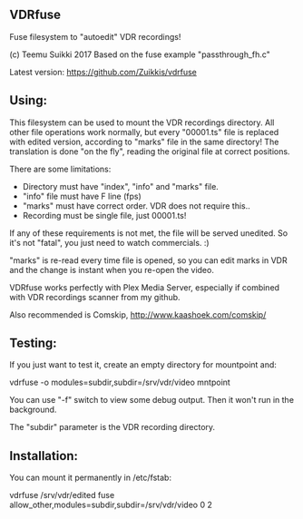 VDRfuse
--------

 Fuse filesystem to "autoedit" VDR recordings!

 (c) Teemu Suikki 2017
 Based on the fuse example "passthrough_fh.c"

 Latest version:
 https://github.com/Zuikkis/vdrfuse


Using:
---------

This filesystem can be used to mount the VDR recordings directory. 
All other file operations work normally, but every "00001.ts" file is
replaced with edited version, according to "marks" file in the same
directory! The translation is done "on the fly", reading the original
file at correct positions.

There are some limitations:

- Directory must have "index", "info" and "marks" file.
- "info" file must have F line (fps)
- "marks" must have correct order. VDR does not require this..
- Recording must be single file, just 00001.ts!

If any of these requirements is not met, the file will be served unedited.
So it's not "fatal", you just need to watch commercials. :)

"marks" is re-read every time file is opened, so you can edit marks in VDR
and the change is instant when you re-open the video.

VDRfuse works perfectly with Plex Media Server, especially if combined with
VDR recordings scanner from my github.

Also recommended is Comskip, http://www.kaashoek.com/comskip/


Testing:
----------

If you just want to test it, create an empty directory for mountpoint and:
 
   vdrfuse -o modules=subdir,subdir=/srv/vdr/video  mntpoint

You can use "-f" switch to view some debug output. Then it won't run in
the background.

The "subdir" parameter is the VDR recording directory.


Installation:
--------------

You can mount it permanently in /etc/fstab:

vdrfuse      /srv/vdr/edited    fuse    allow_other,modules=subdir,subdir=/srv/vdr/video    0 2



